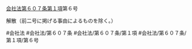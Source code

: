 [会社法第６０７条第１項](会社法＿＿＿＿第６０７条第１項)第６号

解散（前二号に掲げる事由によるものを除く。）


#会社法
#会社法/第６０７条
#会社法/第６０７条/第１項
#会社法/第６０７条/第１項/第６号
